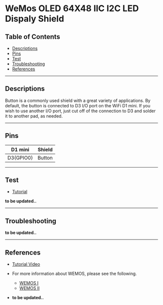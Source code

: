 # WeMos OLED 64X48 IIC I2C LED Dispaly Shield

## Table of Contents

-   [Descriptions](#descriptions)
-   [Pins](#pins)
-   [Test](#test-code)
-   [Troubleshooting](#troubleshooting)
-   [References](#references)

---

## Descriptions

Button is a commonly used shield with a great variety of applications. By default, the button is connected to D3 I/O port on the WiFi D1 mini. If you wish to use another I/O port, just cut off of the connection to D3 and solder it to another pad, as needed.

---

## Pins

| D1 mini   | Shield |
| --------- | ------ |
| D3(GPIO0) | Button |

---

## Test

-   [Tutorial](https://bit.ly/2Pg4dDa)

**to be updated..**

---

## Troubleshooting

**to be updated..**

---

## References

-   [Tutorial Video](https://www.youtube.com/watch?v=iEkGRI8_txE)

-   For more information about WEMOS, please see the following.

    -   [WEMOS I](https://www.youtube.com/watch?v=G73fiaOpUAc)
    -   [WEMOS II](https://www.youtube.com/watch?v=TKN9WmunCQU)

-   **to be updated..**
